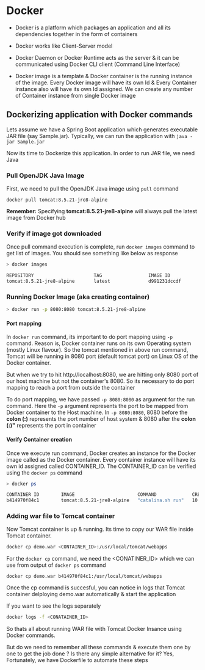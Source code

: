 # Docker

- Docker is a platform which packages an application and all its dependencies together in the form of containers

- Docker works like Client-Server model

- Docker Daemon or Docker Runtime acts as the server & it can be communicated using Docker CLI client (Command Line Interface)

- Docker image is a template & Docker container is the running instance of the image. Every Docker image will have its own Id & Every Container instance also will have its own Id assigned.  We can create any number of Container instance from single Docker image

## Dockerizing application with Docker commands

Lets assume we have a Spring Boot application which generates executable JAR file (say Sample.jar). Typically, we can run the application with `java -jar Sample.jar`

Now its time to Dockerize this application. In order to run JAR file, we need Java

### Pull OpenJDK Java Image

First, we need to pull the OpenJDK Java image using `pull` command

```
docker pull tomcat:8.5.21-jre8-alpine
```

**Remember:** Specifying **tomcat:8.5.21-jre8-alpine** will always pull the latest image from Docker hub


### Verify if image got downloaded

Once pull command execution is complete, run `docker images` command to get list of images. You should see something like below as response

```sh
> docker images

REPOSITORY                      TAG                 IMAGE ID            CREATED             SIZE
tomcat:8.5.21-jre8-alpine       latest              d991231dccdf        4 weeks ago         113MB
```

### Running Docker Image (aka creating container)

```sh
> docker run -p 8080:8080 tomcat:8.5.21-jre8-alpine
```

#### Port mapping

In `docker run` command, its important to do port mapping using `-p` command. Reason is, Docker container runs on its own Operating system (mostly Linux flavour). So the tomcat mentioned in above run command, Tomcat will be running in 8080 port (default tomcat port) on Linux OS of the Docker container. 

But when we try to hit http://localhost:8080, we are hitting only 8080 port of our host machine but not the container's 8080. So its necessary to do port mapping to reach a port from outside the container 

To do port mapping, we have passed `-p 8080:8080` as argument for the run command. Here the `-p` argument represents the port to be mapped from Docker container to the Host machine. In `-p 8080:8080`, 8080 before the **colon (:)** represents the port number of host system & 8080 after the **colon (:)"** represents the port in container

#### Verify Container creation

Once we execute run command, Docker creates an instance for the Docker image called as the Docker container. Every container instance will have its own id assigned called CONTAINER_ID. The CONTAINER_ID can be verified using the `docker ps` command

```sh
> docker ps

CONTAINER ID        IMAGE                       COMMAND             CREATED             STATUS              PORTS                    NAMES
b414970f84c1        tomcat:8.5.21-jre8-alpine   "catalina.sh run"   10 seconds ago      Up 9 seconds        0.0.0.0:8080->8080/tcp   nifty_aryabhata
```

### Adding war file to Tomcat container

Now Tomcat container is up & running. Its time to copy our WAR file inside Tomcat container.

```sh
docker cp demo.war <CONTAINER_ID>:/usr/local/tomcat/webapps
```

For the `docker cp` command, we need the <CONATINER_ID> which we can use from output of `docker ps` command

```
docker cp demo.war b414970f84c1:/usr/local/tomcat/webapps
```

Once the cp command is succesful, you can notice in logs that Tomcat container delploying demo.war automatically & start the application

If you want to see the logs separately 

```sh
docker logs -f <CONATAINER_ID>
```

So thats all about running WAR file with Tomcat Docker Insance using Docker commands.

But do we need to remember all these commands & execute them one by one to get the job done ? Is there any simple alternative for it? Yes, Fortunately, we have Dockerfile to automate these steps
